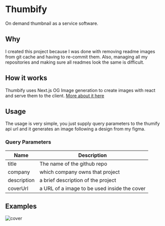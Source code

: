 # Thumbify

On demand thumbnail as a service software.

## Why

I created this project because I was done with removing readme images from git cache and having to re-commit them. Also, managing all my repositories and making sure all readmes look the same is difficult.

## How it works

Thumbify uses Next.js OG Image generation to create images with react and serve them to the client. [More about it here](https://vercel.com/docs/concepts/functions/edge-functions/og-image-generation)

## Usage

The usage is very simple, you just supply query parameters to the thumify api url and it generates an image following a design from my figma.

### Query Parameters

| **Name**    | **Description**                              |
| ----------- | -------------------------------------------- |
| title       | The name of the github repo                  |
| company     | which company owns that project              |
| description | a brief description of the project           |
| coverUrl    | a URL of a image to be used inside the cover |

## Examples

![cover](https://thumbify.vercel.app/api/thumbnail.png?company=digicode&title=project%20model&description=hello%20world&coverUrl=https://jornaltribuna.com.br/wp-content/uploads/2022/08/4fc927d6-2385-4cbf-ab9d-574556fcb1f6-1.jpg)
